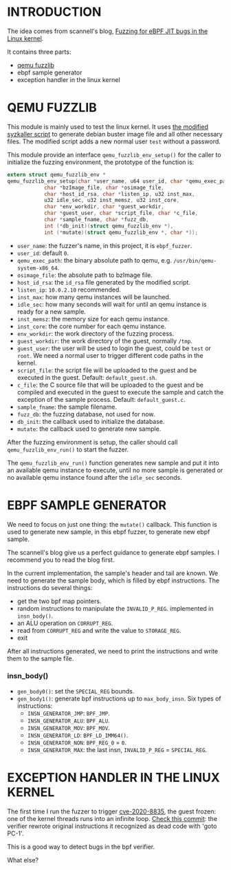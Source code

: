 # INTRODUCTION
The idea comes from scannell's blog, [Fuzzing for eBPF JIT bugs in the Linux kernel](https://scannell.io/posts/ebpf-fuzzing/).

It contains three parts:
- [qemu fuzzlib](https://github.com/snorez/clib/blob/master/src/qemu_fuzzlib.c)
- ebpf sample generator
- exception handler in the linux kernel

# QEMU FUZZLIB
This module is mainly used to test the linux kernel. It uses [the modified syzkaller script](https://github.com/snorez/clib/blob/master/tools/create-image.sh) to generate debian buster image file and all other necessary files. The modified script adds a new normal user `test` without a password.

This module provide an interface `qemu_fuzzlib_env_setup()` for the caller to
initialize the fuzzing environment, the prototype of the function is:
```c
extern struct qemu_fuzzlib_env *
qemu_fuzzlib_env_setup(char *user_name, u64 user_id, char *qemu_exec_path,
			char *bzImage_file, char *osimage_file,
			char *host_id_rsa, char *listen_ip, u32 inst_max,
			u32 idle_sec, u32 inst_memsz, u32 inst_core,
			char *env_workdir, char *guest_workdir,
			char *guest_user, char *script_file, char *c_file,
			char *sample_fname, char *fuzz_db,
			int (*db_init)(struct qemu_fuzzlib_env *),
			int (*mutate)(struct qemu_fuzzlib_env *, char *));
```
- `user_name`: the fuzzer's name, in this project, it is `ebpf_fuzzer`.
- `user_id`: default `0`.
- `qemu_exec_path`: the binary absolute path to qemu, e.g. `/usr/bin/qemu-system-x86_64`.
- `osimage_file`: the absolute path to bzImage file.
- `host_id_rsa`: the `id_rsa` file generated by the modified script.
- `listen_ip`: `10.0.2.10` recommended.
- `inst_max`: how many qemu instances will be launched.
- `idle_sec`: how many seconds will wait for until an qemu instance is ready for a new sample.
- `inst_memsz`: the memory size for each qemu instance.
- `inst_core`: the core number for each qemu instance.
- `env_workdir`: the work directory of the fuzzing process.
- `guest_workdir`: the work directory of the guest, normally `/tmp`.
- `guest_user`: the user will be used to login the guest, could be `test` or `root`. We need a normal user to trigger different code paths in the kernel.
- `script_file`: the script file will be uploaded to the guest and be executed in the guest. Default: `default_guest.sh`.
- `c_file`: the C source file that will be uploaded to the guest and be compiled and executed in the guest to execute the sample and catch the exception of the sample process. Default: `default_guest.c`.
- `sample_fname`: the sample filename.
- `fuzz_db`: the fuzzing database, not used for now.
- `db_init`: the callback used to initialize the database.
- `mutate`: the callback used to generate new sample.

After the fuzzing environment is setup, the caller should call `qemu_fuzzlib_env_run()` to start the fuzzer.

The `qemu_fuzzlib_env_run()` function generates new sample and put it into an available qemu instance to execute, until no more sample is generated or no available qemu instance found after the `idle_sec` seconds.

# EBPF SAMPLE GENERATOR
We need to focus on just one thing: the `mutate()` callback. This function is used to generate new sample, in this ebpf fuzzer, to generate new ebpf sample.

The scannell's blog give us a perfect guidance to generate ebpf samples. I recommend you to read the blog first.

In the current implementation, the sample's header and tail are known. We need to generate the sample body, which is filled by ebpf instructions. The instructions do several things:
- get the two bpf map pointers.
- random instructions to manipulate the `INVALID_P_REG`. implemented in `insn_body()`.
- an ALU operation on `CORRUPT_REG`.
- read from `CORRUPT_REG` and write the value to `STORAGE_REG`.
- exit

After all instructions generated, we need to print the instructions and write them to the sample file.

### insn_body()
- `gen_body0()`: set the `SPECIAL_REG` bounds.
- `gen_body1()`: generate bpf instructions up to `max_body_insn`. Six types of instructions:
	- `INSN_GENERATOR_JMP`: `BPF_JMP`.
	- `INSN_GENERATOR_ALU`: `BPF_ALU`.
	- `INSN_GENERATOR_MOV`: `BPF_MOV`.
	- `INSN_GENERATOR_LD`: `BPF_LD_IMM64()`.
	- `INSN_GENERATOR_NON`: `BPF_REG_0` = `0`.
	- `INSN_GENERATOR_MAX`: the last insn, `INVALID_P_REG` = `SPECIAL_REG`.

# EXCEPTION HANDLER IN THE LINUX KERNEL
The first time I run the fuzzer to trigger [cve-2020-8835](https://www.thezdi.com/blog/2020/4/8/cve-2020-8835-linux-kernel-privilege-escalation-via-improper-ebpf-program-verification), the guest frozen: one of the kernel threads runs into an infinite loop. [Check this commit](https://git.kernel.org/pub/scm/linux/kernel/git/stable/linux.git/commit/kernel/bpf/verifier.c?h=v5.10.70&id=569033c0825e4d90f7e824696dd334d239adc997): the verifier rewrote original instructions it recognized as dead code with 'goto PC-1'.

This is a good way to detect bugs in the bpf verifier.

What else?
